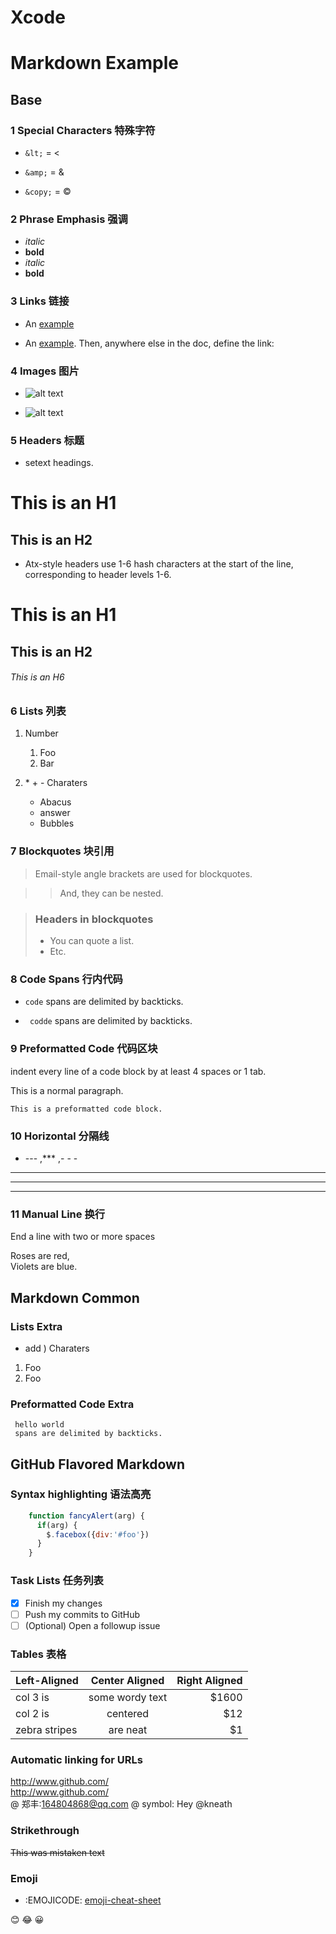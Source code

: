 # Xcode

Markdown Example
=======

Base
-----

### 1 Special Characters 特殊字符

* `&lt;`  = &lt;

* `&amp;`  =  &amp;

* `&copy;`  = &copy;

### 2 Phrase Emphasis 强调

+ *italic*   
+ **bold**  
+ _italic_  
+ __bold__

### 3 Links 链接

* An [example](https://spec.commonmark.org "Title")

* An [example][id]. Then, anywhere else in the doc, define the link: 

  [id]: https://spec.commonmark.org  "Title"

### 4 Images 图片

* ![alt text](http://img4.duitang.com/uploads/item/201508/19/20150819131018_vYPyR.thumb.224_0.png "Title")

* ![alt text][img]  

   [img]: http://img4.duitang.com/uploads/item/201508/19/20150819131018_vYPyR.thumb.224_0.png "Title"

### 5 Headers  标题

* setext headings.

This is an H1
===========

This is an H2
-------------

* Atx-style headers use 1-6 hash characters at the start of the line, corresponding to header levels 1-6.

# This is an H1

## This is an H2

###### This is an H6
    
### 6 Lists 列表

1. Number  
    1.  Foo  
    2.  Bar

2. \* \+ \- Charaters  
    * Abacus  
    + answer  
    - Bubbles

### 7 Blockquotes 块引用

> Email-style angle brackets
> are used for blockquotes.

> > And, they can be nested.

> ### Headers in blockquotes
> 
> * You can quote a list.
> * Etc.

### 8 Code  Spans 行内代码

* `code`  spans are delimited by backticks.

* ``` codde```  spans are delimited by backticks.

### 9 Preformatted Code  代码区块

indent every line of a code block by at least 4 spaces or 1 tab.

This is a normal paragraph.

    This is a preformatted code block.

### 10 Horizontal 分隔线

*  \--- ,\***  ,\- - -

---   
***  
- - -

### 11 Manual Line 换行

End a line with two or more spaces

Roses are red,   
Violets are blue.

Markdown Common
-----

###  Lists Extra

* add ) Charaters
1)  Foo  
1)  Foo  

### Preformatted Code Extra

 ```
  hello world
  spans are delimited by backticks.
```  

GitHub Flavored Markdown
-----

### Syntax highlighting 语法高亮

```javascript
    function fancyAlert(arg) {
      if(arg) {
        $.facebox({div:'#foo'})
      }
    }
```
### Task Lists  任务列表

- [x] Finish my changes
- [ ] Push my commits to GitHub
- [ ] \(Optional) Open a followup issue

### Tables 表格

| Left-Aligned | Center Aligned | Right Aligned |   
| :------------ |:---------------:| -----:|   
| col 3 is | some wordy text | $1600 |  
| col 2 is | centered | $12 |   
| zebra stripes | are neat | $1 |  

### Automatic linking for URLs

http://www.github.com/  
<http://www.github.com/>  
@ 郑丰:164804868@qq.com
@ symbol: Hey @kneath 

### Strikethrough

 ~~This was mistaken text~~

### Emoji

* :EMOJICODE: [emoji-cheat-sheet](http://emoji-cheat-sheet.com/)

:blush:
:joy:
:grinning:

